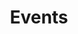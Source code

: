 ---
title: Events
icon: fa-solid fa-calendar-days
order: 6
sitemap:
  priority: 1
  changefreq: 'weekly'

in_shortcuts: true

sections:

---